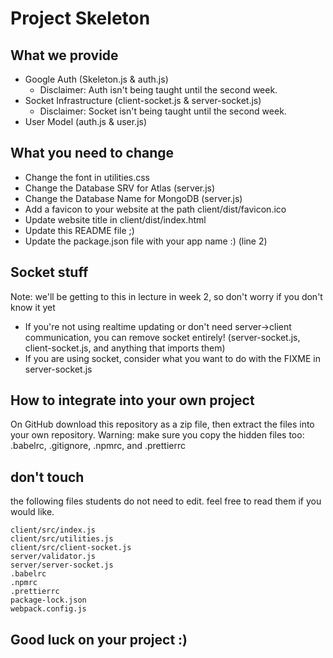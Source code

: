 # Project Skeleton

## What we provide

- Google Auth (Skeleton.js & auth.js)
  - Disclaimer: Auth isn't being taught until the second week.
- Socket Infrastructure (client-socket.js & server-socket.js)
  - Disclaimer: Socket isn't being taught until the second week.
- User Model (auth.js & user.js)

## What you need to change

- Change the font in utilities.css
- Change the Database SRV for Atlas (server.js)
- Change the Database Name for MongoDB (server.js)
- Add a favicon to your website at the path client/dist/favicon.ico
- Update website title in client/dist/index.html
- Update this README file ;)
- Update the package.json file with your app name :) (line 2)

## Socket stuff
Note: we'll be getting to this in lecture in week 2, so don't worry if you don't know it yet

- If you're not using realtime updating or don't need server->client communication, you can remove socket entirely! (server-socket.js, client-socket.js, and anything that imports them)
- If you are using socket, consider what you want to do with the FIXME in server-socket.js


## How to integrate into your own project

On GitHub download this repository as a zip file, then extract the files into your own repository.
Warning: make sure you copy the hidden files too: .babelrc, .gitignore, .npmrc, and .prettierrc

## don't touch

the following files students do not need to edit. feel free to read them if you would like.

```
client/src/index.js
client/src/utilities.js
client/src/client-socket.js
server/validator.js
server/server-socket.js
.babelrc
.npmrc
.prettierrc
package-lock.json
webpack.config.js
```

## Good luck on your project :)
